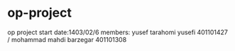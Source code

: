 # op-project
op project 
start date:1403/02/6
members: yusef tarahomi yusefi 401101427 / mohammad mahdi barzegar 401101308
